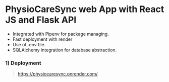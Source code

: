 # PhysioCareSync web App with React JS and Flask API



- Integrated with Pipenv for package managing.
- Fast deployment with render
- Use of .env file.
- SQLAlchemy integration for database abstraction.

### 1) Deployment

> https://physiocaresync.onrender.com/